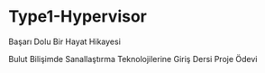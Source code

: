 # Type1-Hypervisor
 Başarı Dolu Bir Hayat Hikayesi

Bulut Bilişimde Sanallaştırma Teknolojilerine Giriş Dersi Proje Ödevi
